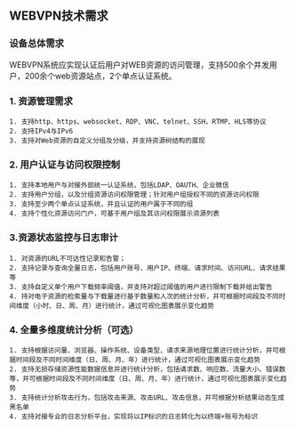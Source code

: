 ## WEBVPN技术需求

### 设备总体需求

WEBVPN系统应实现认证后用户对WEB资源的访问管理，支持500余个并发用户，200余个web资源站点，2个单点认证系统。


### 1. 资源管理需求

```
1. 支持http、https、websocket、RDP、VNC、telnet、SSH，RTMP、HLS等协议
2. 支持IPv4与IPv6
3. 支持对Web资源的自定义分组及分级，并支持资源树结构的展现
```

### 2. 用户认证与访问权限控制

```
1. 支持本地用户与对接外部统一认证系统，包括LDAP、OAUTH、企业微信
2. 支持用户分组，以及分组资源访问权限管理；针对用户组授权不同的资源访问权限
3. 支持至少两个单点认证系统，并且认证的用户属于不同的组
4. 支持个性化资源访问门户，可基于用户组及其访问权限展示资源列表
```

### 3.资源状态监控与日志审计

```
1. 对资源的URL不可达性记录和告警；
2. 支持记录与查询全量日志，包括用户账号、用户IP、终端、请求时间、访问URL、请求结果等
3. 支持自定义单个用户下载频率阈值，并支持对超过阈值的用户进行限制下载并给出警告
4. 持对电子资源的检索量与下载量进行基于数量和人次的统计分析，并可根据时间段及不同时间维度（小时、日、周、月）进行统计，通过可视化图表展示变化趋势
```

### 4. 全量多维度统计分析（可选）

```
1. 支持根据访问量、浏览器、操作系统、设备类型、请求来源地理位置进行统计分析，并可根据时间段及不同时间维度（日、周、月、年）进行统计，通过可视化图表展示变化趋势
2. 支持无损存储资源性能数据信息并进行统计分析，包括请求数、响应数、流量大小、错误数等，并可根据时间段及不同时间维度（日、周、月、年）进行统计，通过可视化图表展示变化趋势
3. 支持统计分析攻击行为，包括攻击来源、攻击URL、攻击信息，并可根据分析结果动态生成黑名单
4. 支持对接专业的日志分析平台，实现将以IP标识的日志转化为以终端+账号为标识
```

